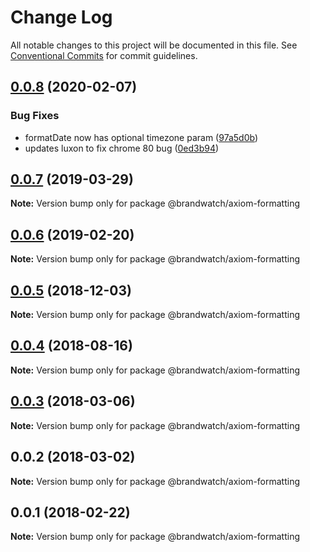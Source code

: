 # Change Log

All notable changes to this project will be documented in this file.
See [Conventional Commits](https://conventionalcommits.org) for commit guidelines.

## [0.0.8](https://github.com/BrandwatchLtd/axiom-react/compare/@brandwatch/axiom-formatting@0.0.6...@brandwatch/axiom-formatting@0.0.8) (2020-02-07)


### Bug Fixes

* formatDate now has optional timezone param ([97a5d0b](https://github.com/BrandwatchLtd/axiom-react/commit/97a5d0b))
* updates luxon to fix chrome 80 bug ([0ed3b94](https://github.com/BrandwatchLtd/axiom-react/commit/0ed3b94))





## [0.0.7](https://github.com/BrandwatchLtd/axiom-react/compare/@brandwatch/axiom-formatting@0.0.6...@brandwatch/axiom-formatting@0.0.7) (2019-03-29)

**Note:** Version bump only for package @brandwatch/axiom-formatting





## [0.0.6](https://github.com/tomru/axiom/compare/@brandwatch/axiom-formatting@0.0.5...@brandwatch/axiom-formatting@0.0.6) (2019-02-20)

**Note:** Version bump only for package @brandwatch/axiom-formatting





## [0.0.5](https://github.com/larister/axiom/compare/@brandwatch/axiom-formatting@0.0.4...@brandwatch/axiom-formatting@0.0.5) (2018-12-03)

**Note:** Version bump only for package @brandwatch/axiom-formatting





<a name="0.0.4"></a>
## [0.0.4](https://github.com/HHogg/axiom/compare/@brandwatch/axiom-formatting@0.0.3...@brandwatch/axiom-formatting@0.0.4) (2018-08-16)




**Note:** Version bump only for package @brandwatch/axiom-formatting

<a name="0.0.3"></a>
## [0.0.3](https://github.com/HHogg/axiom/compare/@brandwatch/axiom-formatting@0.0.2...@brandwatch/axiom-formatting@0.0.3) (2018-03-06)




**Note:** Version bump only for package @brandwatch/axiom-formatting

<a name="0.0.2"></a>
## 0.0.2 (2018-03-02)




**Note:** Version bump only for package @brandwatch/axiom-formatting

<a name="0.0.1"></a>
## 0.0.1 (2018-02-22)




**Note:** Version bump only for package @brandwatch/axiom-formatting
